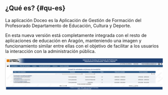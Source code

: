## ¿Qué es? {#qu-es}

La aplicación Doceo es la Aplicación de Gestión de Formación del Profesorado
Departamento de Educación, Cultura y Deporte.

En esta nueva versión está completamente integrada con el resto de aplicaciones de educación en Aragón, manteniendo una imagen y funcionamiento similar entre ellas con el objetivo de facilitar a los usuarios la interacción con la administración pública.

![](/assets/IM1doceo30.png)